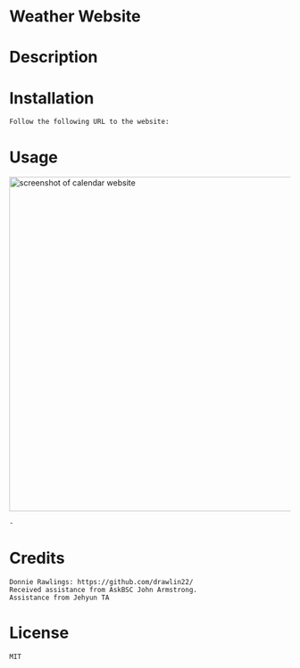 # Weather Website

# Description
    
    
    
# Installation

    Follow the following URL to the website: 
    
# Usage
<img src=" " alt="screenshot of calendar website" width="600px" />
   
    - 

# Credits
    Donnie Rawlings: https://github.com/drawlin22/
    Received assistance from AskBSC John Armstrong.
    Assistance from Jehyun TA
   
# License
    MIT